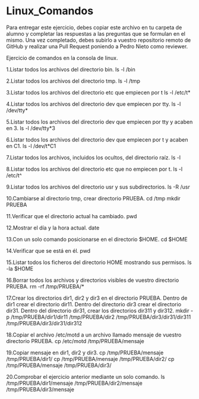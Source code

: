 # Linux_Comandos

Para entregar este ejercicio, debes copiar este archivo en tu carpeta de alumno y completar las respuestas a las preguntas que se formulan en el mismo.
Una vez completado, debes subirlo a vuestro repositorio remoto de GitHub y realizar una Pull Request poniendo a Pedro Nieto como reviewer.


Ejercicio de comandos en la consola de linux.

  1.Listar todos los archivos del directorio bin.
    ls -l /bin
     
    
  2.Listar todos los archivos del directorio tmp.
    ls -l /tmp
   
    
    
  3.Listar todos los archivos del directorio etc que empiecen por t 
    ls -l /etc/t*
    
    
  
  4.Listar todos los archivos del directorio dev que empiecen por tty.
    ls -l /dev/tty*
    
    
  5.Listar todos los archivos del directorio dev que empiecen por tty y acaben en 3.
    ls -l /dev/tty*3

    
    
  6.Listar todos los archivos del directorio dev que empiecen por t y acaben en C1.
    ls -l /dev/t*C1

    

  7.Listar todos los archivos, incluidos los ocultos, del directorio raíz.
    ls -l
    
    
  8.Listar todos los archivos del directorio etc que no empiecen por t.
    ls -l /etc/t^
    

  9.Listar todos los archivos del directorio usr y sus subdirectorios.
    ls -R /usr
    

  10.Cambiarse al directorio tmp, crear directorio PRUEBA.
    cd /tmp
    mkdir PRUEBA
    

  11.Verificar que el directorio actual ha cambiado.
    pwd
    

  12.Mostrar el día y la hora actual.
    date
    

  13.Con un solo comando posicionarse en el directorio $HOME.
    cd $HOME
    
 
  14.Verificar que se está en él.
    pwd
    

  15.Listar todos los ficheros del directorio HOME mostrando sus permisos.
    ls -la $HOME
    

  16.Borrar todos los archivos y directorios visibles de vuestro directorio PRUEBA.
    rm -rf /tmp/PRUEBA/*
    

  17.Crear los directorios dir1, dir2 y dir3 en el directorio PRUEBA. Dentro de dir1 crear el directorio dir11. Dentro del directorio 
  dir3 crear el directorio dir31. Dentro del directorio dir31, crear los directorios dir311 y dir312.
    mkdir -p /tmp/PRUEBA/dir1/dir11 /tmp/PRUEBA/dir2 /tmp/PRUEBA/dir3/dir31/dir311 /tmp/PRUEBA/dir3/dir31/dir312
    
    
  18.Copiar el archivo /etc/motd a un archivo llamado mensaje de vuestro directorio PRUEBA.
    cp /etc/motd /tmp/PRUEBA/mensaje
    

  19.Copiar mensaje en dir1, dir2 y dir3.
    cp /tmp/PRUEBA/mensaje /tmp/PRUEBA/dir1/
    cp /tmp/PRUEBA/mensaje /tmp/PRUEBA/dir2/
    cp /tmp/PRUEBA/mensaje /tmp/PRUEBA/dir3/
    
    
  20.Comprobar el ejercicio anterior mediante un solo comando.
    ls /tmp/PRUEBA/dir1/mensaje /tmp/PRUEBA/dir2/mensaje /tmp/PRUEBA/dir3/mensaje

    
   
